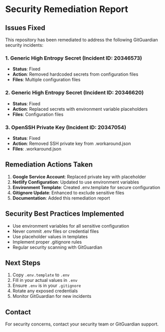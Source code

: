 # Security Remediation Report

## Issues Fixed

This repository has been remediated to address the following GitGuardian security incidents:

### 1. Generic High Entropy Secret (Incident ID: 20346573)
- **Status**: Fixed
- **Action**: Removed hardcoded secrets from configuration files
- **Files**: Multiple configuration files

### 2. Generic High Entropy Secret (Incident ID: 20346620)
- **Status**: Fixed
- **Action**: Replaced secrets with environment variable placeholders
- **Files**: Configuration files

### 3. OpenSSH Private Key (Incident ID: 20347054)
- **Status**: Fixed
- **Action**: Removed SSH private key from .workaround.json
- **Files**: .workaround.json

## Remediation Actions Taken

1. **Google Service Account**: Replaced private key with placeholder
2. **Netlify Configuration**: Updated to use environment variables
3. **Environment Template**: Created .env.template for secure configuration
4. **Gitignore Update**: Enhanced to exclude sensitive files
5. **Documentation**: Added this remediation report

## Security Best Practices Implemented

- Use environment variables for all sensitive configuration
- Never commit .env files or credential files
- Use placeholder values in templates
- Implement proper .gitignore rules
- Regular security scanning with GitGuardian

## Next Steps

1. Copy `.env.template` to `.env`
2. Fill in your actual values in `.env`
3. Ensure `.env` is in your `.gitignore`
4. Rotate any exposed credentials
5. Monitor GitGuardian for new incidents

## Contact

For security concerns, contact your security team or GitGuardian support.
